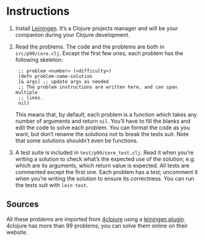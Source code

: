 # Instructions

1. Install [Leiningen](https://github.com/technomancy/leiningen#leiningen).
   It’s a Clojure projects manager and will be your companion during your
   Clojure development.
2. Read the problems. The code and the problems are both in `src/p99/core.clj`.
   Except the first few ones, each problem has the following skeleton:

        ;; problem <number> (<difficulty>)
        (defn problem-name-solution
        [& args] ;; update args as needed
        ;; The problem instructions are written here, and can span multiple
        ;; lines.
        nil)

   This means that, by default, each problem is a function which takes any
   number of arguments and return `nil`. You’ll have to fill the blanks and
   edit the code to solve each problem. You can format the code as you want,
   but don’t rename the solutions not to break the tests suit. Note that some
   solutions shouldn’t even be functions.
3. A test suite is included in `test/p99/core_test.clj`. Read it when you’re
   writing a solution to check what’s the expected use of the solution; e.g.
   which are its arguments, which return value is expected.
   All tests are commented except the first one. Each problem has a test;
   uncomment it when you’re writing the solution to ensure its correctness.
   You can run the tests suit with `lein test`.

## Sources

All these problems are imported from [4clojure](http://www.4clojure.com/) using
a [leiningen plugin](https://github.com/bfontaine/lein-fore-prob). 4clojure has
more than 99 problems; you can solve them online on their website.
